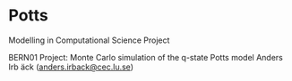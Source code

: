 # Potts
Modelling in Computational Science Project

BERN01
Project: Monte Carlo simulation of
the q-state Potts model
Anders Irb ̈ack (anders.irback@cec.lu.se)
